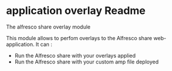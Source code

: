 application overlay Readme
===


The alfresco share overlay module

This module allows to perfom overlays to the Alfresco share web-application.
It can :<br/>

<ul>
<li>Run the Alfresco share with your overlays applied</li>
<li>Run the Alfresco share with your custom amp file deployed</li>
</ul>
